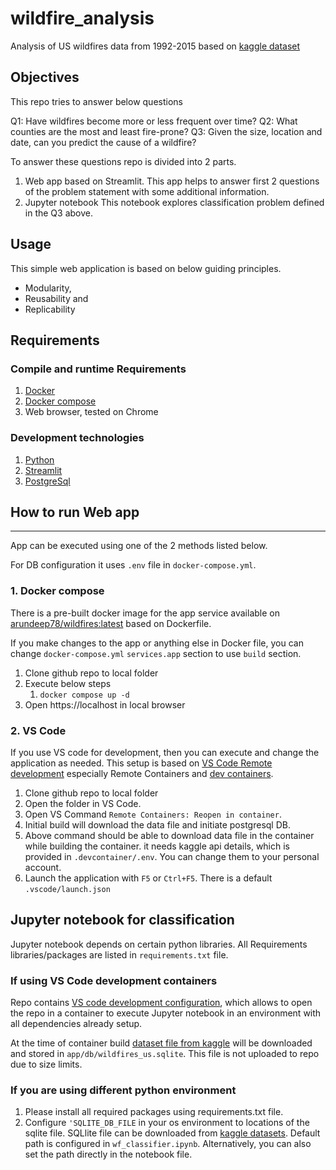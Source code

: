 # wildfire_analysis

Analysis of US wildfires data from 1992-2015 based on [kaggle dataset](https://www.kaggle.com/datasets/rtatman/188-million-us-wildfires)

## Objectives

This repo tries to answer below questions

Q1: Have wildfires become more or less frequent over time?
Q2: What counties are the most and least fire-prone?
Q3: Given the size, location and date, can you predict the cause of a wildfire?


To answer these questions repo is divided into 2 parts.

1. Web app based on Streamlit.
   This app helps to answer first 2 questions of the problem statement with some additional information.
2. Jupyter notebook
   This notebook explores classification problem defined in the Q3 above. 

## Usage

This simple web application is based on below guiding principles.

- Modularity,
- Reusability and
- Replicability
  
## Requirements

### Compile and runtime Requirements

1. [Docker](https://www.docker.com/)
2. [Docker compose](https://docs.docker.com/compose/)
3. Web browser, tested on Chrome

### Development technologies

1. [Python](https://www.python.org/)
2. [Streamlit](https://streamlit.io/)
3. [PostgreSql](https://www.postgresql.org/)

## How to run Web app

---

App can be executed using one of the 2 methods listed below.

For DB configuration it uses `.env` file in `docker-compose.yml`.
 
### 1. Docker compose

There is a pre-built docker image for the app service available on [arundeep78/wildfires:latest](https://hub.docker.com/r/arundeep78/wildfires) based on Dockerfile.

If you make changes to the app or anything else in Docker file, you can change `docker-compose.yml` `services.app` section to use `build` section.

1. Clone github repo to local folder
2. Execute below steps 
   1. `docker compose up -d`
3. Open https://localhost in local browser

### 2. VS Code

If you use VS code for development, then you can execute and change the application as needed. This setup is based on [VS Code Remote development](https://code.visualstudio.com/docs/remote/remote-overview) especially Remote Containers and [dev containers](https://code.visualstudio.com/docs/remote/containers-tutorial).

1. Clone github repo to local folder
2. Open the folder in VS Code.
3. Open VS Command `Remote Containers: Reopen in container`.
4. Initial build will download the data file and initiate postgresql DB.
5. Above command should be able to download data file in the container while building the container. it needs kaggle api details, which is provided in `.devcontainer/.env`. You can change them to your personal account.
6. Launch the application with `F5` or `Ctrl+F5`. There is a default `.vscode/launch.json`

## Jupyter notebook for classification

Jupyter notebook depends on certain python libraries. All Requirements libraries/packages are listed in `requirements.txt` file.

### If using VS Code development containers

Repo contains [VS code development configuration](https://code.visualstudio.com/docs/remote/containers-tutorial), which allows to open the repo in a container to execute Jupyter notebook in an environment with all dependencies already setup.

At the time of container build [dataset file from kaggle](https://www.kaggle.com/datasets/rtatman/188-million-us-wildfires) will be downloaded and stored  in `app/db/wildfires_us.sqlite`. This file is not uploaded to repo due to size limits.

### If you are using different python environment

1. Please install all required packages using requirements.txt file.
2. Configure `'SQLITE_DB_FILE` in your os environment to locations of the sqlite file. SQLlite file can be downloaded from [kaggle datasets](https://www.kaggle.com/datasets/rtatman/188-million-us-wildfires). Default path is configured in `wf_classifier.ipynb`. Alternatively, you can also set the path directly in the notebook file.